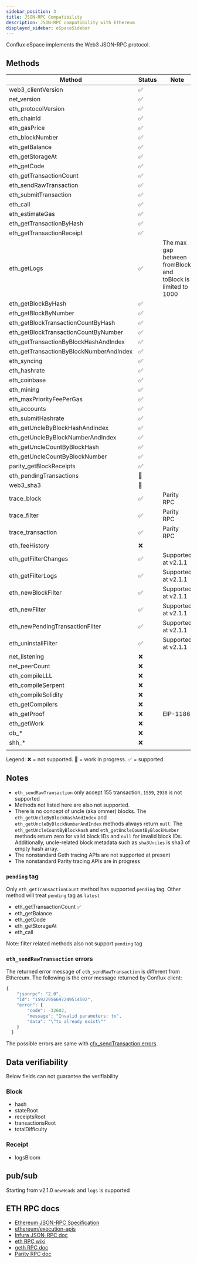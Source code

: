 ```yaml
---
sidebar_position: 3
title: JSON-RPC Compatibility
description: JSON-RPC compatibility with Ethereum
displayed_sidebar: eSpaceSidebar
---
```


Conflux eSpace implements the Web3 JSON-RPC protocol.

## Methods

| Method                                  | Status | Note                                                         |
| --------------------------------------- | ------ | ------------------------------------------------------------ |
| web3_clientVersion                      | ✅      |                                                              |
| net_version                             | ✅      |                                                              |
| eth_protocolVersion                     | ✅      |                                                              |
| eth_chainId                             | ✅      |                                                              |
| eth_gasPrice                            | ✅      |                                                              |
| eth_blockNumber                         | ✅      |                                                              |
| eth_getBalance                          | ✅      |                                                              |
| eth_getStorageAt                        | ✅      |                                                              |
| eth_getCode                             | ✅      |                                                              |
| eth_getTransactionCount                 | ✅      |                                                              |
| eth_sendRawTransaction                  | ✅      |                                                              |
| eth_submitTransaction                   | ✅      |                                                              |
| eth_call                                | ✅      |                                                              |
| eth_estimateGas                         | ✅      |                                                              |
| eth_getTransactionByHash                | ✅      |                                                              |
| eth_getTransactionReceipt               | ✅      |                                                              |
| eth_getLogs                             | ✅      | The max gap between fromBlock and toBlock is limited to 1000 |
| eth_getBlockByHash                      | ✅      |                                                              |
| eth_getBlockByNumber                    | ✅      |                                                              |
| eth_getBlockTransactionCountByHash      | ✅      |                                                              |
| eth_getBlockTransactionCountByNumber    | ✅      |                                                              |
| eth_getTransactionByBlockHashAndIndex   | ✅      |                                                              |
| eth_getTransactionByBlockNumberAndIndex | ✅      |                                                              |
| eth_syncing                             | ✅      |                                                              |
| eth_hashrate                            | ✅      |                                                              |
| eth_coinbase                            | ✅      |                                                              |
| eth_mining                              | ✅      |                                                              |
| eth_maxPriorityFeePerGas                | ✅      |                                                              |
| eth_accounts                            | ✅      |                                                              |
| eth_submitHashrate                      | ✅      |                                                              |
| eth_getUncleByBlockHashAndIndex         | ✅      |                                                              |
| eth_getUncleByBlockNumberAndIndex       | ✅      |                                                              |
| eth_getUncleCountByBlockHash            | ✅      |                                                              |
| eth_getUncleCountByBlockNumber          | ✅      |                                                              |
| parity_getBlockReceipts                 | ✅      |                                                              |
| eth_pendingTransactions                 | 🚧      |                                                              |
| web3_sha3                               | 🚧      |                                                              |
| trace_block                             | ✅      | Parity RPC                                                   |
| trace_filter                            | ✅      | Parity RPC                                                   |
| trace_transaction                       | ✅      | Parity RPC                                                   |
| eth_feeHistory                          | ❌      |                                                              |
| eth_getFilterChanges                    | ✅      | Supported at v2.1.1                                          |
| eth_getFilterLogs                       | ✅      | Supported at v2.1.1                                          |
| eth_newBlockFilter                      | ✅      | Supported at v2.1.1                                          |
| eth_newFilter                           | ✅      | Supported at v2.1.1                                          |
| eth_newPendingTransactionFilter         | ✅      | Supported at v2.1.1                                          |
| eth_uninstallFilter                     | ✅      | Supported at v2.1.1                                          |
| net_listening                           | ❌      |                                                              |
| net_peerCount                           | ❌      |                                                              |
| eth_compileLLL                          | ❌      |                                                              |
| eth_compileSerpent                      | ❌      |                                                              |
| eth_compileSolidity                     | ❌      |                                                              |
| eth_getCompilers                        | ❌      |                                                              |
| eth_getProof                            | ❌      | EIP-1186                                                     |
| eth_getWork                             | ❌      |                                                              |
| db_*                                    | ❌      |                                                              |
| shh_*                                   | ❌      |                                                              |
|                                         |        |                                                              |

Legend: ❌ = not supported. 🚧 = work in progress. ✅ = supported.

## Notes

* `eth_sendRawTransaction` only accept 155 transaction, `1559`, `2930` is not supported
* Methods not listed here are also not supported.
* There is no concept of uncle (aka ommer) blocks. The `eth_getUncleByBlockHashAndIndex` and `eth_getUncleByBlockNumberAndIndex` methods always return `null`. The `eth_getUncleCountByBlockHash` and `eth_getUncleCountByBlockNumber` methods return zero for valid block IDs and `null` for invalid block IDs. Additionally, uncle-related block metadata such as `sha3Uncles` is sha3 of empty hash array.
* The nonstandard Geth tracing APIs are not supported at present
* The nonstandard Parity tracing APIs are in progress

### `pending` tag

Only `eth_getTransactionCount` method has supported `pending` tag. Other method will treat `pending` tag as `latest`

* eth_getTransactionCount ✅
* eth_getBalance
* eth_getCode
* eth_getStorageAt
* eth_call

Note: filter related methods also not support `pending` tag

### `eth_sendRawTransaction` errors

The returned error message of `eth_sendRawTransaction` is different from Ethereum. The following is the error message returned by Conflux client:

```js
{
    "jsonrpc": "2.0",
    "id": "15922956697249514502",
    "error": {
        "code": -32602,
        "message": "Invalid parameters: tx",
        "data": "\"tx already exist\""
    }
  }
```

The possible errors are same with [cfx_sendTransaction errors](../../core/build/json-rpc/cfx_sendTransaction-errors.md).

## Data verifiability

Below fields can not guarantee the verifiability

### Block

* hash
* stateRoot
* receiptsRoot
* transactionsRoot
* totalDifficulty

### Receipt

* logsBloom

## pub/sub

Starting from v2.1.0 `newHeads` and `logs` is supported

## ETH RPC docs

* [Ethereum JSON-RPC Specification](https://playground.open-rpc.org/?schemaUrl=https://raw.githubusercontent.com/ethereum/eth1.0-apis/assembled-spec/openrpc.json&uiSchema%5BappBar%5D%5Bui:splitView%5D=false&uiSchema%5BappBar%5D%5Bui:input%5D=false&uiSchema%5BappBar%5D%5Bui:examplesDropdown%5D=false)
* [ethereum/execution-apis](https://github.com/ethereum/execution-apis)
* [Infura JSON-RPC doc](https://infura.io/docs/ethereum#tag/JSON-RPC-Methods)
* [eth RPC wiki](https://eth.wiki/json-rpc/API)
* [geth RPC doc](https://geth.ethereum.org/docs/rpc/server)
* [Parity RPC doc](https://openethereum.github.io/JSONRPC)
